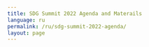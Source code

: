 ```yaml
---
title: SDG Summit 2022 Agenda and Materails 
language: ru
permalink: /ru/sdg-summit-2022-agenda/
layout: page
---
```



